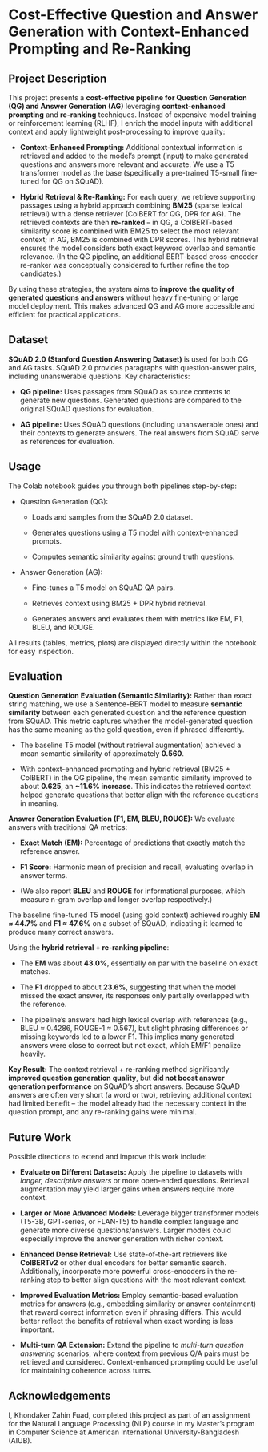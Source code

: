 Cost-Effective Question and Answer Generation with Context-Enhanced Prompting and Re-Ranking
============================================================================================

Project Description
-------------------

This project presents a **cost-effective pipeline for Question Generation (QG) and Answer Generation (AG)** leveraging **context-enhanced prompting** and **re-ranking** techniques. Instead of expensive model training or reinforcement learning (RLHF), I enrich the model inputs with additional context and apply lightweight post-processing to improve quality:

*   **Context-Enhanced Prompting:** Additional contextual information is retrieved and added to the model’s prompt (input) to make generated questions and answers more relevant and accurate. We use a T5 transformer model as the base (specifically a pre-trained T5-small fine-tuned for QG on SQuAD).
    
*   **Hybrid Retrieval & Re-Ranking:** For each query, we retrieve supporting passages using a hybrid approach combining **BM25** (sparse lexical retrieval) with a dense retriever (ColBERT for QG, DPR for AG). The retrieved contexts are then **re-ranked** – in QG, a ColBERT-based similarity score is combined with BM25 to select the most relevant context; in AG, BM25 is combined with DPR scores. This hybrid retrieval ensures the model considers both exact keyword overlap and semantic relevance. (In the QG pipeline, an additional BERT-based cross-encoder re-ranker was conceptually considered to further refine the top candidates.)
    

By using these strategies, the system aims to **improve the quality of generated questions and answers** without heavy fine-tuning or large model deployment. This makes advanced QG and AG more accessible and efficient for practical applications.

Dataset
-------

**SQuAD 2.0 (Stanford Question Answering Dataset)** is used for both QG and AG tasks. SQuAD 2.0 provides paragraphs with question-answer pairs, including unanswerable questions. Key characteristics:

*   **QG pipeline:** Uses passages from SQuAD as source contexts to generate new questions. Generated questions are compared to the original SQuAD questions for evaluation.
    
*   **AG pipeline:** Uses SQuAD questions (including unanswerable ones) and their contexts to generate answers. The real answers from SQuAD serve as references for evaluation.    

Usage
-----

The Colab notebook guides you through both pipelines step-by-step:

*   Question Generation (QG):
    
    *   Loads and samples from the SQuAD 2.0 dataset.
        
    *   Generates questions using a T5 model with context-enhanced prompts.
        
    *   Computes semantic similarity against ground truth questions.
        
*   Answer Generation (AG):
    
    *   Fine-tunes a T5 model on SQuAD QA pairs.
        
    *   Retrieves context using BM25 + DPR hybrid retrieval.
        
    *   Generates answers and evaluates them with metrics like EM, F1, BLEU, and ROUGE.
        
All results (tables, metrics, plots) are displayed directly within the notebook for easy inspection.

Evaluation
----------

**Question Generation Evaluation (Semantic Similarity):** Rather than exact string matching, we use a Sentence-BERT model to measure **semantic similarity** between each generated question and the reference question from SQuAD. This metric captures whether the model-generated question has the same meaning as the gold question, even if phrased differently.

*   The baseline T5 model (without retrieval augmentation) achieved a mean semantic similarity of approximately **0.560**.
    
*   With context-enhanced prompting and hybrid retrieval (BM25 + ColBERT) in the QG pipeline, the mean semantic similarity improved to about **0.625**, an **~11.6% increase**. This indicates the retrieved context helped generate questions that better align with the reference questions in meaning.
    

**Answer Generation Evaluation (F1, EM, BLEU, ROUGE):** We evaluate answers with traditional QA metrics:

*   **Exact Match (EM):** Percentage of predictions that exactly match the reference answer.
    
*   **F1 Score:** Harmonic mean of precision and recall, evaluating overlap in answer terms.
    
*   (We also report **BLEU** and **ROUGE** for informational purposes, which measure n-gram overlap and longer overlap respectively.)
    

The baseline fine-tuned T5 model (using gold context) achieved roughly **EM ≈ 44.7%** and **F1 ≈ 47.6%** on a subset of SQuAD, indicating it learned to produce many correct answers.

Using the **hybrid retrieval + re-ranking pipeline**:

*   The **EM** was about **43.0%**, essentially on par with the baseline on exact matches.
    
*   The **F1** dropped to about **23.6%**, suggesting that when the model missed the exact answer, its responses only partially overlapped with the reference.
    
*   The pipeline’s answers had high lexical overlap with references (e.g., BLEU ≈ 0.4286, ROUGE-1 ≈ 0.567), but slight phrasing differences or missing keywords led to a lower F1. This implies many generated answers were close to correct but not exact, which EM/F1 penalize heavily.
    

**Key Result:** The context retrieval + re-ranking method significantly **improved question generation quality**, but **did not boost answer generation performance** on SQuAD’s short answers. Because SQuAD answers are often very short (a word or two), retrieving additional context had limited benefit – the model already had the necessary context in the question prompt, and any re-ranking gains were minimal.

Future Work
-----------

Possible directions to extend and improve this work include:

*   **Evaluate on Different Datasets:** Apply the pipeline to datasets with _longer, descriptive answers_ or more open-ended questions. Retrieval augmentation may yield larger gains when answers require more context.
    
*   **Larger or More Advanced Models:** Leverage bigger transformer models (T5-3B, GPT-series, or FLAN-T5) to handle complex language and generate more diverse questions/answers. Larger models could especially improve the answer generation with richer context.
    
*   **Enhanced Dense Retrieval:** Use state-of-the-art retrievers like **ColBERTv2** or other dual encoders for better semantic search. Additionally, incorporate more powerful cross-encoders in the re-ranking step to better align questions with the most relevant context.
    
*   **Improved Evaluation Metrics:** Employ semantic-based evaluation metrics for answers (e.g., embedding similarity or answer containment) that reward correct information even if phrasing differs. This would better reflect the benefits of retrieval when exact wording is less important.
    
*   **Multi-turn QA Extension:** Extend the pipeline to _multi-turn question answering_ scenarios, where context from previous Q/A pairs must be retrieved and considered. Context-enhanced prompting could be useful for maintaining coherence across turns.

Acknowledgements
-----------
I, Khondaker Zahin Fuad, completed this project as part of an assignment for the Natural Language Processing (NLP) course in my Master’s program in Computer Science at American International University-Bangladesh (AIUB).
